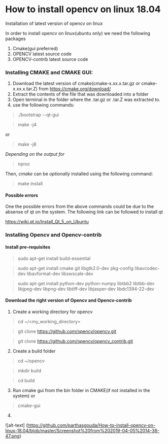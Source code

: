 # How to install opencv on linux 18.04
Installation of latest version of opencv on linux

In order to install opencv on linux(ubuntu only) we need the following packages

1. Cmake(gui preferred)
2. OPENCV latest source code
3. OPENCV-contrib latest source code

### Installing CMAKE and CMAKE GUI:

1. Download the latest version of cmake(cmake-x.xx.x.tar.gz or cmake-x.xx.x.tar.Z) from  https://cmake.org/download/
2. Extract the contents of the file that was downloaded into a folder
3. Open terminal in the folder where the .tar.gz or .tar.Z was extracted to.
4. use the following commands: 
>./bootstrap --qt-gui

>make -j4

or

>make -j8

*Depending on the output for*
>nproc

Then, *cmake* can be *optionally* installed using the following command:
>make install 
        
#### Possible errors
One the possible errors from the above commands could be due to the absense of qt on the system. The following link can be followed to install qt 

https://wiki.qt.io/Install_Qt_5_on_Ubuntu

### Installing Opencv and Opencv-contrib

#### Install pre-requisites

>sudo apt-get install build-essential

>sudo apt-get install cmake git libgtk2.0-dev pkg-config libavcodec-dev libavformat-dev libswscale-dev

>sudo apt-get install python-dev python-numpy libtbb2 libtbb-dev libjpeg-dev libpng-dev libtiff-dev libjasper-dev libdc1394-22-dev

#### Download the right version of Opencv and Opencv-contrib
1. Create a working directory for opencv

>cd ~/<my_working_directory>

>git clone https://github.com/opencv/opencv.git

>git clone https://github.com/opencv/opencv_contrib.git

2. Create a build folder 

>cd ~/opencv

>mkdir build

>cd build

3. Run cmake gui from the bin folder in CMAKE(if not installed in the system) or  

>cmake-gui

4. 
![alt-text] (https://github.com/parthasgouda/How-to-install-opencv-on-linux-18.04/blob/master/Screenshot%20from%202019-04-05%2014-36-47.png)

